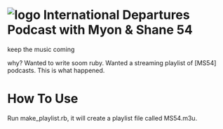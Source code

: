 ![logo](https://raw.github.com/gardenof/ms54/master/ms54.jpg)
International Departures Podcast with Myon & Shane 54
====

keep the music coming



why?
Wanted to write soom ruby.
Wanted a streaming playlist of [MS54] podcasts.
This is what happened.

How To Use
====
Run make_playlist.rb, it will create a playlist
file called MS54.m3u.


